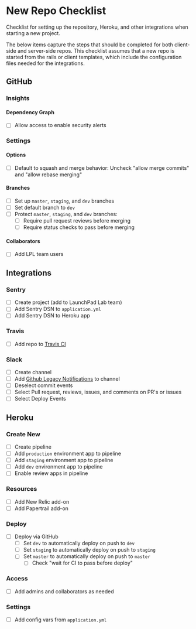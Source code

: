 # New Repo Checklist

Checklist for setting up the repository, Heroku, and other integrations when starting a new project.

The below items capture the steps that should be completed for both client-side and server-side repos.
This checklist assumes that a new repo is started from the rails or client templates, which include the configuration files needed for the integrations.

## GitHub

### Insights

#### Dependency Graph
  - [ ] Allow access to enable security alerts

### Settings

#### Options
  - [ ] Default to squash and merge behavior: Uncheck "allow merge commits" and "allow rebase merging"

#### Branches
  - [ ] Set up `master`, `staging`, and `dev` branches
  - [ ] Set default branch to `dev`
  - [ ] Protect `master`, `staging`, and `dev` branches:
    - [ ] Require pull request reviews before merging
    - [ ] Require status checks to pass before merging

#### Collaborators
  - [ ] Add LPL team users

## Integrations

### Sentry
  - [ ] Create project (add to LaunchPad Lab team)
  - [ ] Add Sentry DSN to `application.yml`
  - [ ] Add Sentry DSN to Heroku app

### Travis
  - [ ] Add repo to [Travis CI](https://travis-ci.org/)

### Slack
  - [ ] Create channel
  - [ ] Add [Github Legacy Notifications](https://launchpadlab.slack.com/apps/new/A0F7YS2SX-github-notifications-legacy) to channel
  - [ ] Deselect commit events
  - [ ] Select Pull request, reviews, issues, and comments on PR's or issues
  - [ ] Select Deploy Events

## Heroku

### Create New
  - [ ] Create pipeline
  - [ ] Add `production` environment app to pipeline
  - [ ] Add `staging` environment app to pipeline
  - [ ] Add `dev` environment app to pipeline
  - [ ] Enable review apps in pipeline

### Resources
  - [ ] Add New Relic add-on
  - [ ] Add Papertrail add-on

### Deploy
  - [ ] Deploy via GitHub
    - [ ] Set `dev` to automatically deploy on push to `dev`
    - [ ] Set `staging` to automatically deploy on push to `staging`
    - [ ] Set `master` to automatically deploy on push to `master`
      - [ ] Check "wait for CI to pass before deploy"

### Access
  - [ ] Add admins and collaborators as needed

### Settings
  - [ ] Add config vars from `application.yml`
